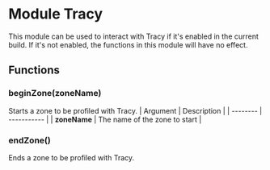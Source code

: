 
# Module Tracy



This module can be used to interact with Tracy if it's enabled
in the current build.
If it's not enabled, the functions in this module will have no effect.


## Functions

### beginZone(zoneName)

Starts a zone to be profiled with Tracy. 
| Argument | Description |
| -------- | ----------- |
|  **zoneName**  | The name of the zone to start |


### endZone()

Ends a zone to be profiled with Tracy.








